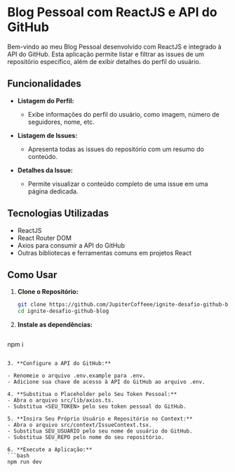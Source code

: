 # Blog Pessoal com ReactJS e API do GitHub

Bem-vindo ao meu Blog Pessoal desenvolvido com ReactJS e integrado à API do GitHub. Esta aplicação permite listar e filtrar as issues de um repositório específico, além de exibir detalhes do perfil do usuário.

## Funcionalidades

- **Listagem do Perfil:**
  - Exibe informações do perfil do usuário, como imagem, número de seguidores, nome, etc.

- **Listagem de Issues:**
  - Apresenta todas as issues do repositório com um resumo do conteúdo.

- **Detalhes da Issue:**
  - Permite visualizar o conteúdo completo de uma issue em uma página dedicada.

## Tecnologias Utilizadas

- ReactJS
- React Router DOM
- Axios para consumir a API do GitHub
- Outras bibliotecas e ferramentas comuns em projetos React

## Como Usar

1. **Clone o Repositório:**
   ```bash
   git clone https://github.com/JupiterCoffeee/ignite-desafio-github-blog.git
   cd ignite-desafio-github-blog
   ```

2. **Instale as dependências:**
   ```bash
  npm i
  ```

3. **Configure a API do GitHub:**

- Renomeie o arquivo .env.example para .env.
- Adicione sua chave de acesso à API do GitHub ao arquivo .env.

4. **Substitua o Placeholder pelo Seu Token Pessoal:**
- Abra o arquivo src/lib/axios.ts.
- Substitua <SEU_TOKEN> pelo seu token pessoal do GitHub.

5. **Insira Seu Próprio Usuário e Repositório no Context:**
- Abra o arquivo src/context/IssueContext.tsx.
- Substitua SEU_USUARIO pelo seu nome de usuário do GitHub.
- Substitua SEU_REPO pelo nome do seu repositório.

6. **Execute a Aplicação:**
```bash
npm run dev